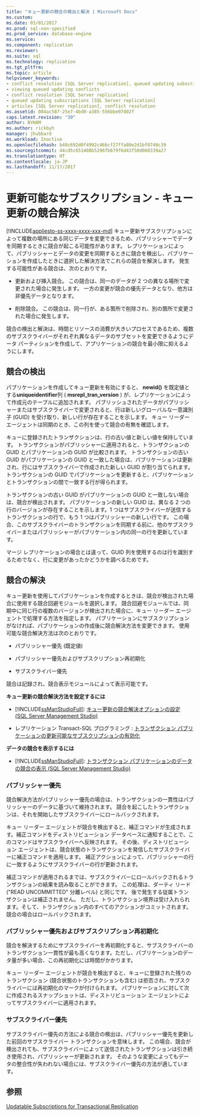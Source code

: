 ```yaml
---
title: "キュー更新の競合の検出と解決 | Microsoft Docs"
ms.custom: 
ms.date: 03/01/2017
ms.prod: sql-non-specified
ms.prod_service: database-engine
ms.service: 
ms.component: replication
ms.reviewer: 
ms.suite: sql
ms.technology: replication
ms.tgt_pltfrm: 
ms.topic: article
helpviewer_keywords:
- conflict resolution [SQL Server replication], queued updating subscriptions
- viewing queued updating conflicts
- conflict resolution [SQL Server replication]
- queued updating subscriptions [SQL Server replication]
- articles [SQL Server replication], conflict resolution
ms.assetid: 084ac587-25e7-4bd0-a385-556bbe07d02f
caps.latest.revision: "39"
author: BYHAM
ms.author: rickbyh
manager: jhubbard
ms.workload: Inactive
ms.openlocfilehash: b48c692d0f4992c46bcf27ffa80e2d1bf0740c39
ms.sourcegitcommit: 44cd5c651488b5296fb679f6d43f50d068339a27
ms.translationtype: HT
ms.contentlocale: ja-JP
ms.lasthandoff: 11/17/2017
---
```

# <a name="updatable-subscriptions---queued-updating-conflict-resolution"></a>更新可能なサブスクリプション - キュー更新の競合解決
[!INCLUDE[appliesto-ss-xxxx-xxxx-xxx-md](../../../includes/appliesto-ss-xxxx-xxxx-xxx-md.md)] キュー更新サブスクリプションによって複数の場所にある同じデータを変更できるため、パブリッシャーでデータを同期するときに競合が起こる可能性があります。 レプリケーションによって、パブリッシャーとデータの変更を同期するときに競合を検出し、パブリケーションを作成したときに選択した解決方法でこれらの競合を解決します。 発生する可能性がある競合は、次のとおりです。  
  
-   更新および挿入競合。 この競合は、同一のデータが 2 つの異なる場所で変更された場合に発生します。 一方の変更が競合の優先データとなり、他方は非優先データとなります。  
  
-   削除競合。 この競合は、同一行が、ある箇所で削除され、別の箇所で変更された場合に発生します。  
  
 競合の検出と解決は、時間とリソースの消費が大きいプロセスであるため、複数のサブスクライバーがそれぞれ異なるデータのサブセットを変更できるようにデータ パーティションを作成して、アプリケーションの競合を最小限に抑えるようにします。  
  
## <a name="detecting-conflicts"></a>競合の検出  
 パブリケーションを作成してキュー更新を有効にすると、 **newid()** を既定値とする**uniqueidentifier**列 ( **msrepl_tran_version** ) が、レプリケーションによって作成元のテーブルに追加されます。 パブリッシュされたデータがパブリッシャーまたはサブスクライバーで変更されると、行は新しいグローバルな一意識別子 (GUID) を受け取り、新しい行が存在することを示します。 キュー リーダー エージェントは同期のとき、この列を使って競合の有無を確認します。  
  
 キューに登録されたトランザクションは、行の古い値と新しい値を保持しています。 トランザクションがパブリッシャーに適用されると、トランザクションの GUID とパブリケーションの GUID が比較されます。 トランザクションの古い GUID がパブリケーションの GUID と一致した場合は、パブリケーションは更新され、行にはサブスクライバーで作成された新しい GUID が割り当てられます。 トランザクションの GUID でパブリケーションを更新すると、パブリケーションとトランザクションの間で一致する行が得られます。  
  
 トランザクションの古い GUID がパブリケーションの GUID と一致しない場合は、競合が検出されます。 パブリケーションの新しい GUID は、異なる 2 つの行のバージョンが存在することを示します。1 つはサブスクライバーが送信するトランザクションの行で、もう 1 つはパブリッシャーの新しい行です。 この場合、このサブスクライバーのトランザクションを同期する前に、他のサブスクライバーまたはパブリッシャーがパブリケーション内の同一の行を更新しています。  
  
 マージ レプリケーションの場合とは違って、GUID 列を使用するのは行を識別するためでなく、行に変更があったかどうかを調べるためです。  
  
## <a name="resolving-conflicts"></a>競合の解決  
 キュー更新を使用してパブリケーションを作成するときは、競合が検出された場合に使用する競合回避モジュールを選択します。 競合回避モジュールでは、同期中に同じ行の複数のバージョンが検出された場合に、キュー リーダー エージェントで処理する方法を指定します。 パブリケーションにサブスクリプションがなければ、パブリケーションの作成後に競合解決方法を変更できます。 使用可能な競合解決方法は次のとおりです。  
  
-   パブリッシャー優先 (既定値)  
  
-   パブリッシャー優先およびサブスクリプション再初期化  
  
-   サブスクライバー優先  
  
 競合は記録され、競合表示モジュールによって表示可能です。  
  
 **キュー更新の競合解決方法を設定するには**  
  
-   [!INCLUDE[ssManStudioFull](../../../includes/ssmanstudiofull-md.md)]: [キュー更新の競合解決オプションの設定 &#40;SQL Server Management Studio&#41;](../../../relational-databases/replication/publish/set-queued-updating-conflict-resolution-options-sql-server-management-studio.md)  
  
-   レプリケーション Transact-SQL プログラミング : [トランザクション パブリケーションの更新可能なサブスクリプションの有効化](../../../relational-databases/replication/publish/enable-updating-subscriptions-for-transactional-publications.md)  
  
 **データの競合を表示するには**  
  
-   [!INCLUDE[ssManStudioFull](../../../includes/ssmanstudiofull-md.md)]: [トランザクション パブリケーションのデータの競合の表示 &#40;SQL Server Management Studio&#41;](../../../relational-databases/replication/view-data-conflicts-for-transactional-publications-sql-server-management-studio.md)  
  
### <a name="publisher-wins"></a>パブリッシャー優先  
 競合解決方法がパブリッシャー優先の場合は、トランザクションの一貫性はパブリッシャーのデータに基づいて維持されます。 競合を起こしたトランザクションは、それを開始したサブスクライバーにロールバックされます。  
  
 キュー リーダー エージェントが競合を検出すると、補正コマンドが生成されます。補正コマンドをディストリビューション データベースに通知することで、このコマンドはサブスクライバーへ反映されます。 その後、ディストリビューション エージェントは、競合状態のトランザクションを発信したサブスクライバーに補正コマンドを適用します。 補正アクションによって、パブリッシャーの行に一致するようにサブスクライバーの行が更新されます。  
  
 補正コマンドが適用されるまでは、サブスクライバーにロールバックされるトランザクションの結果を読み取ることができます。 この処理は、ダーティ リード ("READ UNCOMMITTED" 分離レベル) と同じです。 後で発生する従属トランザクションは補正されません。 ただし、トランザクション境界は受け入れられます。そして、トランザクション内のすべてのアクションがコミットされます。競合の場合はロールバックされます。  
  
### <a name="publisher-wins-and-the-subscription-is-reinitialized"></a>パブリッシャー優先およびサブスクリプション再初期化  
 競合を解決するためにサブスクライバーを再初期化すると、サブスクライバーのトランザクション一貫性が最も高くなります。ただし、パブリケーションのデータ量が多い場合、この再初期化には時間がかかります。  
  
 キュー リーダー エージェントが競合を検出すると、キューに登録された残りのトランザクション (競合状態のトランザクションも含む) は拒否され、サブスクライバーには再初期化のマークが付けられます。 パブリケーションに対して次に作成されるスナップショットは、ディストリビューション エージェントによってサブスクライバーに適用されます。  
  
### <a name="subscriber-wins"></a>サブスクライバー優先  
 サブスクライバー優先の方法による競合の検出は、パブリッシャー優先を更新した前回のサブスクライバー トランザクションを意味します。 この場合、競合が検出されても、サブスクライバーによって送信されたトランザクションは引き続き使用され、パブリッシャーが更新されます。 そのような変更によってもデータの整合性が失われない場合には、サブスクライバー優先の方法が適しています。  
  
## <a name="see-also"></a>参照  
 [Updatable Subscriptions for Transactional Replication](../../../relational-databases/replication/transactional/updatable-subscriptions-for-transactional-replication.md)  
  
  
